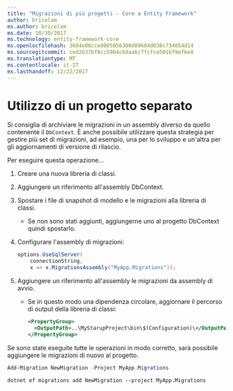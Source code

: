 ```yaml
---
title: "Migrazioni di più progetti - Core a Entity Framework"
author: bricelam
ms.author: bricelam
ms.date: 10/30/2017
ms.technology: entity-framework-core
ms.openlocfilehash: 3684e86cce0005056380d89604d038c734054d14
ms.sourcegitcommit: ced2637bf8cc5964c6daa6c7fcfce501bf9ef6e8
ms.translationtype: MT
ms.contentlocale: it-IT
ms.lasthandoff: 12/22/2017
---
```

<a name="using-a-separate-project"></a>Utilizzo di un progetto separato
========================
Si consiglia di archiviare le migrazioni in un assembly diverso da quello contenente il `DbContext`. È anche possibile utilizzare questa strategia per gestire più set di migrazioni, ad esempio, una per lo sviluppo e un'altra per gli aggiornamenti di versione di rilascio.

Per eseguire questa operazione...

1. Creare una nuova libreria di classi.

2. Aggiungere un riferimento all'assembly DbContext.

3. Spostare i file di snapshot di modello e le migrazioni alla libreria di classi.
   * Se non sono stati aggiunti, aggiungerne uno al progetto DbContext quindi spostarlo.

4. Configurare l'assembly di migrazioni:

   ``` csharp
   options.UseSqlServer(
       connectionString,
       x => x.MigrationsAssembly("MyApp.Migrations"));
   ```

5. Aggiungere un riferimento all'assembly le migrazioni da assembly di avvio.
   * Se in questo modo una dipendenza circolare, aggiornare il percorso di output della libreria di classi:

     ``` xml
     <PropertyGroup>
       <OutputPath>..\MyStarupProject\bin\$(Configuration)\</OutputPath>
     </PropertyGroup>
     ```

Se sono state eseguite tutte le operazioni in modo corretto, sarà possibile aggiungere le migrazioni di nuovo al progetto.

``` powershell
Add-Migration NewMigration -Project MyApp.Migrations
```
``` Console
dotnet ef migrations add NewMigration --project MyApp.Migrations
```
